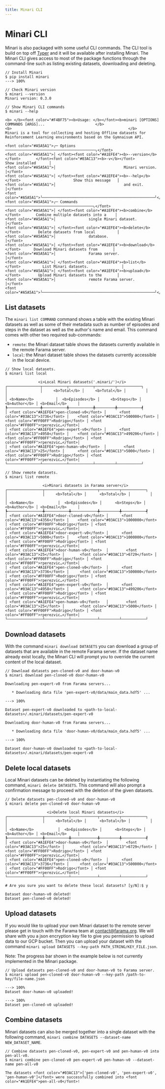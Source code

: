 ```yaml
---
title: Minari CLI
---
```


# Minari CLI

Minari is also packaged with some useful CLI commands. The CLI tool is build on top off [Typer](https://typer.tiangolo.com/) and it will be available after installing Minari.
The Minari CLI gives access to most of the package functions through the command-line such as listing existing datasets, downloading and deleting.

<div class="termy">

```console
// Install Minari
$ pip install minari
---> 100%

// Check Minari version
$ minari --version
Minari version: 0.3.0

// Show Minari CLI commands
$ minari --help

<b> </b><font color="#F4BF75"><b>Usage: </b></font><b>minari [OPTIONS] COMMANDS [ARGS]...                       </b>
<b>                                                     </b>
Minari is a tool for collecting and hosting Offline datasets for Reinforcement Learning environments based on the Gymnaisum API. 

<font color="#A5A5A1">╭─ Options ─────────────────────────────────────────╮</font>
<font color="#A5A5A1">│ </font><font color="#A1EFE4"><b>--version</b></font>       </font><font color="#03AC13"><b>-v</b></font>            Show installed      │
<font color="#A5A5A1">│                               Minari version.     │</font>
<font color="#A5A5A1">│ </font><font color="#A1EFE4"><b>--help</b></font>                        Show this message   │
<font color="#A5A5A1">│                               and exit.           │</font>
<font color="#A5A5A1">╰───────────────────────────────────────────────────╯</font>
<font color="#A5A5A1">╭─ Commands ────────────────────────────────────────╮</font>
<font color="#A5A5A1">│ </font><font color="#A1EFE4"><b>combine</b></font>       Combine multiple datasets into a    │
<font color="#A5A5A1">│               single Minari dataset.              │</font>
<font color="#A5A5A1">│ </font><font color="#A1EFE4"><b>delete</b></font>        Delete datasets from local          │
<font color="#A5A5A1">│               database.                           │</font>
<font color="#A5A5A1">│ </font><font color="#A1EFE4"><b>download</b></font>      Download Minari datasets from       │
<font color="#A5A5A1">│               Farama server.                      │</font>
<font color="#A5A5A1">│ </font><font color="#A1EFE4"><b>list</b></font>          List Minari datasets.               │
<font color="#A5A5A1">│ </font><font color="#A1EFE4"><b>upload</b></font>        Upload Minari datasets to the       │
<font color="#A5A5A1">│               remote Farama server.               │</font>
<font color="#A5A5A1">╰───────────────────────────────────────────────────╯</font>
```
</div>

## List datasets

The `minari list COMMAND` command shows a table with the existing Minari datasets as well as some of their metadata such as number of episodes and steps in the dataset as well as the author's name and email. 
This command comes with other two required sub-commands:

- `remote`: the Minari dataset table shows the datasets currently available in the remote Farama server.
- `local`: the Minari dataset table shows the datasets currently accessible in the local device. 

<div class="termy">

```console
// Show local datasets.
$ minari list local

               <i>Local Minari datasets('.minari/')</i>                   
┌───────────────┬───────────┬───────────┬─────────┬───────────┐ 
│               │     <b>Total</b> │     <b>Total</b> │         │           │
│ <b>Name</b>          │  <b>Episodes</b> │     <b>Steps</b> │  <b>Author</b> │ <b>Email</b>     │
┡───────────────╇───────────╇───────────╇─────────╇───────────┩
│ <font color="#A1EFE4">pen-cloned-v0</font> │      <font color="#03AC13">3736</font> │    <font color="#03AC13">500000</font> │ <font color="#FF00FF">Rodrigo</font> │ <font color="#FF00FF">rperezvic…</font>│
│ <font color="#A1EFE4">pen-expert-v0</font> │      <font color="#03AC13">4958</font> │    <font color="#03AC13">499206</font> │ <font color="#FF00FF">Rodrigo</font> │ <font color="#FF00FF">rperezvic…</font>│
│ <font color="#A1EFE4">pen-human-v0</font>  │        <font color="#03AC13">25</font> │      <font color="#03AC13">5000</font> │ <font color="#FF00FF">Rodrigo</font> │ <font color="#FF00FF">rperezvic…</font>│
└───────────────┴───────────┴───────────┴─────────┴───────────┘  

// Show remote datasets.
$ minari list remote

                 <i>Minari datasets in Farama server</i>                    
┌────────────────┬───────────┬────────────┬─────────┬───────────┐ 
│                │     <b>Total</b> │      <b>Total</b> │         │           │
│ <b>Name</b>           │  <b>Episodes</b> │      <b>Steps</b> │  <b>Author</b> │ <b>Email</b>     │
┡────────────────╇───────────╇────────────╇─────────╇───────────┩
│ <font color="#A1EFE4">door-cloned-v0</font> │      <font color="#03AC13">4356</font> │    <font color="#03AC13">1000000</font> │ <font color="#FF00FF">Rodrigo</font> │ <font color="#FF00FF">rperezvic…</font>│
│ <font color="#A1EFE4">door-expert-v0</font> │      <font color="#03AC13">5000</font> │    <font color="#03AC13">1000000</font> │ <font color="#FF00FF">Rodrigo</font> │ <font color="#FF00FF">rperezvic…</font>│
│ <font color="#A1EFE4">door-human-v0</font>  │        <font color="#03AC13">25</font> │       <font color="#03AC13">6729</font> │ <font color="#FF00FF">Rodrigo</font> │ <font color="#FF00FF">rperezvic…</font>│
│ <font color="#A1EFE4">pen-cloned-v0</font>  │      <font color="#03AC13">3736</font> │     <font color="#03AC13">500000</font> │ <font color="#FF00FF">Rodrigo</font> │ <font color="#FF00FF">rperezvic…</font>│
│ <font color="#A1EFE4">pen-expert-v0</font>  │      <font color="#03AC13">4958</font> │     <font color="#03AC13">499206</font> │ <font color="#FF00FF">Rodrigo</font> │ <font color="#FF00FF">rperezvic…</font>│
│ <font color="#A1EFE4">pen-human-v0</font>   │        <font color="#03AC13">25</font> │       <font color="#03AC13">5000</font> │ <font color="#FF00FF">Rodrigo</font> │ <font color="#FF00FF">rperezvic…</font>│
└────────────────┴───────────┴────────────┴─────────┴───────────┘ 
```
</div>

## Download datasets

With the command `minari download DATASETS` you can download a group of datasets that are available in the remote Farama server. If the dataset name already exist locally, the Minari CLI will prompt you to override the
current content of the local dataset.

<div class="termy">

```console
// Download datasets pen-cloned-v0 and door-human-v0
$ minari download pen-cloned-v0 door-human-v0

Downloading pen-expert-v0 from Farama servers...

   * Downloading data file 'pen-expert-v0/data/main_data.hdf5' ...

---> 100%

Dataset pen-expert-v0 downloaded to <path-to-local-datasets>/.minari/datasets/pen-expert-v0

Downloading door-human-v0 from Farama servers...

   * Downloading data file 'door-human-v0/data/main_data.hdf5' ...
   
---> 100%

Dataset door-human-v0 downloaded to <path-to-local-datasets>/.minari/datasets/pen-expert-v0

```
</div>

## Delete local datasets

Local Minari datasets can be deleted by instantiating the following command, `minari delete DATASETS`. This command will also prompt a confirmation message to proceed with the deletion of the given datasets.

<div class="termy">

```console
// Delete datasets pen-cloned-v0 and door-human-v0
$ minari delete pen-cloned-v0 door-human-v0

                   <i>Delete local Minari datasets</i>                    
┌────────────────┬───────────┬────────────┬─────────┬───────────┐ 
│                │     <b>Total</b> │      <b>Total</b> │         │           │
│ <b>Name</b>           │  <b>Episodes</b> │      <b>Steps</b> │  <b>Author</b> │ <b>Email</b>     │
┡────────────────╇───────────╇────────────╇─────────╇───────────┩
│ <font color="#A1EFE4">door-human-v0</font>  │        <font color="#03AC13">25</font> │       <font color="#03AC13">6729</font> │ <font color="#FF00FF">Rodrigo</font> │ <font color="#FF00FF">rperezvic…</font>│
│ <font color="#A1EFE4">pen-cloned-v0</font>  │      <font color="#03AC13">3736</font> │     <font color="#03AC13">500000</font> │ <font color="#FF00FF">Rodrigo</font> │ <font color="#FF00FF">rperezvic…</font>│
└────────────────┴───────────┴────────────┴─────────┴───────────┘ 

# Are you sure you want to delete these local datasets? [y/N]:$ y

Dataset door-human-v0 deleted!
Dataset pen-cloned-v0 deleted!
```
</div>

## Upload datasets

If you would like to upload your own Minari dataset to the remote server please get in touch with the Farama team at [contact@farama.org](mailto:contact@farama.org). We will share with you a json encryption key file to give you permission to upload data to our GCP bucket. Then you can upload your dataset with the command `minari upload DATASETS --key-path PATH_STRING/KEY_FILE.json`.

Note: The progress bar shown in the example below is not currently implemented in the Minari package.

<div class="termy">

```console
// Upload datasets pen-cloned-v0 and door-human-v0 to Farama server.
$ minari upload pen-cloned-v0 door-human-v0 --key-path /path-to-key/file-name.json

---> 100%
Dataset door-human-v0 uploaded!

---> 100%
Dataset pen-cloned-v0 uploaded!
```
</div>

## Combine datasets

Minari datasets can also be merged together into a single dataset with the following command, `minari combine DATASETS --dataset-name NEW_DATASET_NAME`.

<div class="termy">

```console
// Combine datasets pen-cloned-v0, pen-expert-v0 and pen-human-v0 into pen-all-v0.
$ minari combine pen-cloned-v0 pen-expert-v0 pen-human-v0 --dataset-name pen-all-v0

The datasets <font color="#03AC13">['pen-cloned-v0', 'pen-expert-v0', 'pen-human-v0']</font> were successfully combined into <font color="#A1EFE4">pen-all-v0</font>!
```
</div>